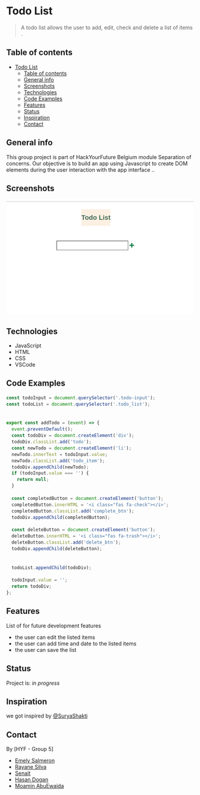 # Todo List

> A todo list allows the user to add, edit, check and delete a list of items   .

## Table of contents

- [Todo List](#todo-list)
  - [Table of contents](#table-of-contents)
  - [General info](#general-info)
  - [Screenshots](#screenshots)
  - [Technologies](#technologies)
  - [Code Examples](#code-examples)
  - [Features](#features)
  - [Status](#status)
  - [Inspiration](#inspiration)
  - [Contact](#contact)

## General info

This group project is part of HackYourFuture Belgium module Separation of concerns. Our objective is to build an app using Javascript to create DOM elements during the user interaction with the app interface ..

## Screenshots

![Example screenshot](client/public/ToDo-list-screen.png)

## Technologies

- JavaScript
- HTML
- CSS
- VSCode

## Code Examples

```js
const todoInput = document.querySelector('.todo-input');
const todoList = document.querySelector('.todo_list');


export const addTodo = (event) => {
  event.preventDefault();
  const todoDiv = document.createElement('div');
  todoDiv.classList.add('todo');
  const newTodo = document.createElement('li');
  newTodo.innerText = todoInput.value;
  newTodo.classList.add('todo_item');
  todoDiv.appendChild(newTodo);
  if (todoInput.value === '') {
    return null;
  }

  const completedButton = document.createElement('button');
  completedButton.innerHTML = '<i class="fas fa-check"></i>';
  completedButton.classList.add('complete_btn');
  todoDiv.appendChild(completedButton);

  const deleteButton = document.createElement('button');
  deleteButton.innerHTML = '<i class="fas fa-trash"></i>';
  deleteButton.classList.add('delete_btn');
  todoDiv.appendChild(deleteButton);

  
  todoList.appendChild(todoDiv);
  
  todoInput.value = '';
  return todoDiv; 
};
```

## Features

List of for future development features

- the user can edit the listed items
- the user can add time and date to the listed items
- the user can save the list

## Status

Project is: _in progress_

## Inspiration

we got inspired by [@SuryaShakti](https://gist.github.com/SuryaShakti)

## Contact

By [HYF - Group 5]

- [Emely Salmeron](https://github.com/emelysalmeron)
- [Rayane Silva](https://github.com/rayanejsilva)
- [Senait](https://github.com/Senait-coding)
- [Hasan Dogan](https://github.com/hserdogan94)
- [Moamin AbuEwaida](https://github.com/Moamin-AbuEwaida)

<!--
## Repo Setup

- Give each member _write_ access to the repo (if it's a group project)
- Turn on GitHub Pages and put a link to your website in the repo's description
- in the _Branches_ section of your repo's settings make sure:
  - The repository [requires a review](https://github.blog/2018-03-23-require-multiple-reviewers/) before pull requests can be merged.
  - The `master`/`main` branch must "_Require status checks to pass before merging_"
  - The `master`/`main` branch must "_Require require branches to be up to date before merging_"

---

## Local Setup

So you're ready to start coding? If you haven't cloned this repository already you should, and then ...

1. Clone this repository:
   - `$ git clone git@github.com:HackYourFutureBelgium/this-repository.git`
2. Navigate to this repository in your local computer
   - `$ cd this-repository`
3. Install the project's development dependencies - you will need these for the code quality automation:
   - `$ npm install`

---

## Running the Site

This is a static website that only uses HTML, CSS and JavaScript, so you can run it using any static server - `liveServer`, `http-server`, `study-lenses`, ...

Navigating to `demo.html` will run the example website for reverse-engineering.

---

## Developing your Code

This project is a full website so you will need to run it by opening `index.html` in the browser.

It's recommended that you use VSCode to write your HTML, CSS and JavaScript. Each time you make a change in VSCode you will need to go to the browser and refresh to see if it worked. Everything you have learned about the debugger will come in handy! You can use breakpoints and `debugger` statements to step through while your website is running.

The only code in this project that you can develop and test separately from the rest is functions in the `/src/logic` folder, these are _pure functions_ that will need to test. You can develop these either in VSCode or Study Lenses.

---

## Code Quality Automation

Writing code is hard. To write even just 10 lines there are 100 things you need to think about, and 1000 mistakes you can make. Developers are clever and lazy people. They have built tools to help with all of this.

This repository comes with features to help you and your group write good code. Some features are for checking your code manually before pushing it, and others are for checking your code automatically when you open a PR to the `main`/`master` branch.

### Continuous Integration (CI)

> checks on GitHub

When you open a PR to `main`/`master` in your repository, GitHub will run the workflows in [./.github/workflows](./.github/workflows). You can try the same scripts locally to make sure they will pass before pushing:

- **`npm run lint:js -- ./client`**: Lints all the .js files in your `/src` folder, if there are any warnings or errors the check will fail.
- **`npm run lint:css -- ./client/styles`**: lints all the .css files in your `/styles` folder, if there are any warnings or errors the check will fail.
- **`npm run test -- ./client`**: runs all the `.spec.js` fils in your `/src` folder. If any tests fail, this check will fail.
- **`npm run document`**: re-renders the `DOCS.md` file in the root of your repository, making sure that the documentation is always up to date. If the documentation script has any trouble the check will fail.

You will not be able to merge your branch until all the checks pass. These checks will be run again each time you push changes to your branch, so no worries if you don't pass the checks on your first try.

### Local Checks

> checks on your own computer

You can run the same checks locally to make sure you have no errors before pushing, this will make everything easier for you and your reviewer. If the checks pass locally then they should pass when you push.

- **Linting JavaScript**
  - `npm run lint:js -- ./path/to/file.js`: lint one file at a time by passing the path to that file
  - `npm run lint:js:ci`: lint all of the JavaScript in `/src`. This is the same command that is run in GitHub so if it works locally it should pass the checks when you push.
- **Linting CSS**
  - `npm run lint:css -- ./path/to/file.css`: lint one file at a time by passing the path to that file
  - `npm run lint:css:ci`: lint all of the CSS in `/public`. This is the same command that is run in GitHub so if it works locally it should pass the checks when you push.
- **Testing**
  - `npm run test -- ./path/to/file.spec.js`: test one `.spec.js` file at a time
  - `npm run test:ci`: test all `.spec.js` files at once. This is the same command that is run in GitHub so if it works locally it should pass the checks when you push.
- **Formatting**
  - `npm run format -- ./path/to/file`: you can format any file type with this command (.js, .css, .html, .md)
  - if you install the Prettier extension for VSCode and have it format on save, then you don't need to use this command
  - there is no extra CI check for formatting, but the linter will check some formatting. The rest is up to your code reviewer
- **Documenting**
  - `npm run document`: render the documentation before pushing to make sure there are no errors.
-->
